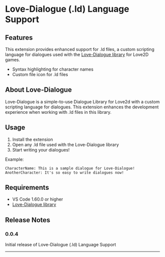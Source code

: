 # Love-Dialogue (.ld) Language Support

## Features

This extension provides enhanced support for .ld files, a custom scripting language for dialogues used with the [Love-Dialogue library](https://github.com/Rena-afk-c/Love-Dialogue) for Love2D games.

- Syntax highlighting for character names 
- Custom file icon for .ld files

## About Love-Dialogue
Love-Dialogue is a simple-to-use Dialogue Library for Love2d with a custom scripting language for dialogues. This extension enhances the development experience when working with .ld files in this library.

## Usage

1. Install the extension
2. Open any .ld file used with the Love-Dialogue library
3. Start writing your dialogues!

Example:
```
CharacterName: This is a sample dialogue for Love-Dialogue!
AnotherCharacter: It's so easy to write dialogues now!
```

## Requirements

- VS Code 1.60.0 or higher
- [Love-Dialogue library](https://github.com/Rena-afk-c/Love-Dialogue)

## Release Notes

### 0.0.4

Initial release of Love-Dialogue (.ld) Language Support

---